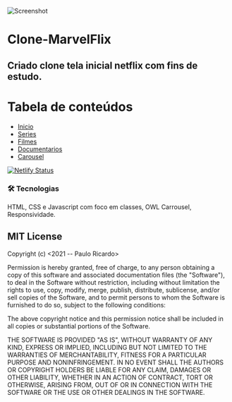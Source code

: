 
![Screenshot](https://github.com/Rodrigues-PauloRicardo/clone-MarvelFlix/blob/main/imagens/marvel.png)

# Clone-MarvelFlix

<h2>Criado clone tela inicial netflix com fins de estudo.</h2>

Tabela de conteúdos
=================
<!--ts-->
   * [Inicio](inicio)
   * [Series](series)
   * [Filmes](filmes)
   * [Documentarios](documentarios)
   * [Carousel](carousel)
<!--te-->

[![Netlify Status](https://api.netlify.com/api/v1/badges/0a8ce824-9217-47e1-8b45-14d7e612ca32/deploy-status)](https://marvel-flix-estudo.netlify.app/)

### 🛠 Tecnologias
HTML, CSS e Javascript com foco em classes, OWL Carrousel, Responsividade.

<h2>MIT License</h2>
Copyright (c) <2021 -- Paulo Ricardo>

Permission is hereby granted, free of charge, to any person obtaining a copy
of this software and associated documentation files (the "Software"), to deal
in the Software without restriction, including without limitation the rights
to use, copy, modify, merge, publish, distribute, sublicense, and/or sell
copies of the Software, and to permit persons to whom the Software is
furnished to do so, subject to the following conditions:

The above copyright notice and this permission notice shall be included in all
copies or substantial portions of the Software.

THE SOFTWARE IS PROVIDED "AS IS", WITHOUT WARRANTY OF ANY KIND, EXPRESS OR
IMPLIED, INCLUDING BUT NOT LIMITED TO THE WARRANTIES OF MERCHANTABILITY,
FITNESS FOR A PARTICULAR PURPOSE AND NONINFRINGEMENT. IN NO EVENT SHALL THE
AUTHORS OR COPYRIGHT HOLDERS BE LIABLE FOR ANY CLAIM, DAMAGES OR OTHER
LIABILITY, WHETHER IN AN ACTION OF CONTRACT, TORT OR OTHERWISE, ARISING FROM,
OUT OF OR IN CONNECTION WITH THE SOFTWARE OR THE USE OR OTHER DEALINGS IN THE
SOFTWARE.
